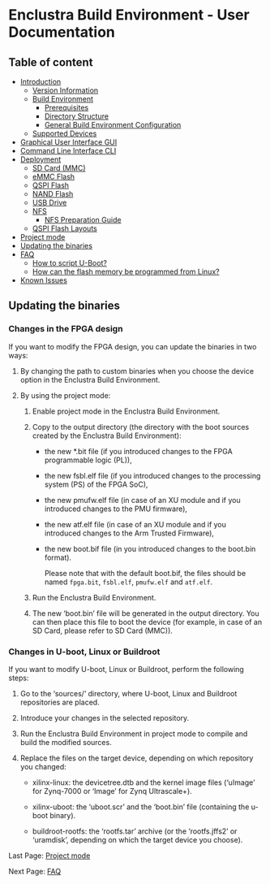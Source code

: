 # Enclustra Build Environment - User Documentation


## Table of content

* [Introduction](./1_Introduction.md)
    - [Version Information](./1_Introduction.md#version-information)
    - [Build Environment](./1_Introduction.md#build-environment)
        - [Prerequisites](./1_Introduction.md#prerequisites)
        - [Directory Structure](./1_Introduction.md#directory-structure)
        - [General Build Environment Configuration](./1_Introduction.md#general-build-environment-configuration)
    - [Supported Devices](./1_Introduction.md#supported-devices)
* [Graphical User Interface GUI](./2_GUI.md)
* [Command Line Interface CLI](./3_CLI.md)
* [Deployment](./4_Deployment.md)
    - [SD Card (MMC)](./4_Deployment.md#sd-card-mmc)
    - [eMMC Flash](./4_Deployment.md#emmc-flash)
    - [QSPI Flash](./4_Deployment.md#qspi-flash)
    - [NAND Flash](./4_Deployment.md#nand-flash)
    - [USB Drive](./4_Deployment.md#usb-drive)
    - [NFS](./4_Deployment.md#nfs)
        - [NFS Preparation Guide](./4_Deployment.md#nfs-prepatration-guide)
    - [QSPI Flash Layouts](./4_Deployment.md#qspi-flash-layouts)
* [Project mode](./5_Project_Mode.md)
* [Updating the binaries](./6_Binaries_Update.md)
* [FAQ](./7_FAQ.md)
    - [How to script U-Boot?](./7_FAQ.md#how-to-script-u-boot)
    - [How can the flash memory be programmed from Linux?](./7_FAQ.md#how-can-the-flash-memory-be-programmed-from-linux)
* [Known Issues](./8_Known_Issues.md)



## Updating the binaries

### Changes in the FPGA design

If you want to modify the FPGA design, you can update the binaries in two ways:

1. By changing the path to custom binaries when you choose the device option in the Enclustra Build Environment.

2. By using the project mode:

   1. Enable project mode in the Enclustra Build Environment.

   2. Copy to the output directory (the directory with the boot sources created by the Enclustra Build Environment):

      - the new *.bit file (if you introduced changes to the FPGA programmable logic (PL)),

      - the new fsbl.elf file (if you introduced changes to the processing system (PS) of the FPGA SoC),

      - the new pmufw.elf file (in case of an XU module and if you introduced changes to the PMU firmware),

      - the new atf.elf file (in case of an XU module and if you introduced changes to the Arm Trusted Firmware),

      - the new boot.bif file (in you introduced changes to the boot.bin format).

      	Please note that with the default boot.bif, the files should be named `fpga.bit`, `fsbl.elf`, `pmufw.elf` and `atf.elf`.

   3. Run the Enclustra Build Environment.

   4. The new ‘boot.bin’ file will be generated in the output directory. You can then place this file to boot the device (for example, in case of an SD Card, please refer to SD Card (MMC)).




### Changes in U-boot, Linux or Buildroot

If you want to modify U-boot, Linux or Buildroot, perform the following steps:

1. Go to the ‘sources/’ directory, where U-boot, Linux and Buildroot repositories are placed.

2. Introduce your changes in the selected repository.

3. Run the Enclustra Build Environment in project mode to compile and build the modified sources.

4. Replace the files on the target device, depending on which repository you changed:

   - xilinx-linux: the devicetree.dtb and the kernel image files (‘uImage’ for Zynq-7000 or ‘Image’ for Zynq Ultrascale+).
   
   - xilinx-uboot: the ‘uboot.scr’ and the ‘boot.bin’ file (containing the u-boot binary).
   
   - buildroot-rootfs: the ‘rootfs.tar’ archive (or the ‘rootfs.jffs2’ or ‘uramdisk’, depending on which the target device you choose).


Last Page: [Project mode](./5_Project_Mode.md)

Next Page: [FAQ](./7_FAQ.md)
